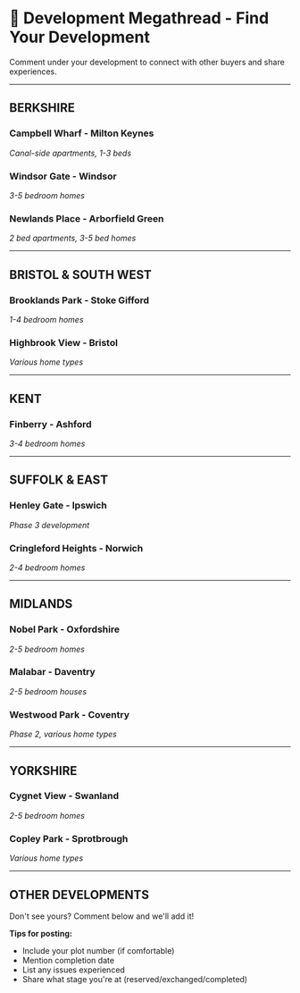 # 📍 Development Megathread - Find Your Development

Comment under your development to connect with other buyers and share experiences.

---

## BERKSHIRE
### Campbell Wharf - Milton Keynes
*Canal-side apartments, 1-3 beds*

### Windsor Gate - Windsor
*3-5 bedroom homes*

### Newlands Place - Arborfield Green
*2 bed apartments, 3-5 bed homes*

---

## BRISTOL & SOUTH WEST
### Brooklands Park - Stoke Gifford
*1-4 bedroom homes*

### Highbrook View - Bristol
*Various home types*

---

## KENT
### Finberry - Ashford
*3-4 bedroom homes*

---

## SUFFOLK & EAST
### Henley Gate - Ipswich
*Phase 3 development*

### Cringleford Heights - Norwich
*2-4 bedroom homes*

---

## MIDLANDS
### Nobel Park - Oxfordshire
*2-5 bedroom homes*

### Malabar - Daventry
*2-5 bedroom houses*

### Westwood Park - Coventry
*Phase 2, various home types*

---

## YORKSHIRE
### Cygnet View - Swanland
*2-5 bedroom homes*

### Copley Park - Sprotbrough
*Various home types*

---

## OTHER DEVELOPMENTS
Don't see yours? Comment below and we'll add it!

**Tips for posting:**
- Include your plot number (if comfortable)
- Mention completion date
- List any issues experienced
- Share what stage you're at (reserved/exchanged/completed)